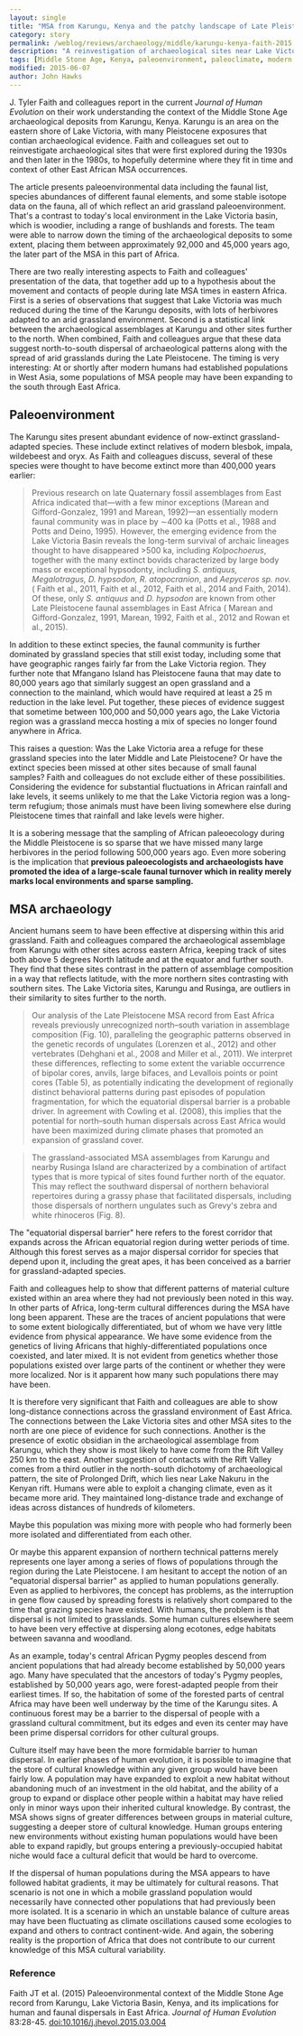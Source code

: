 ```yaml
---
layout: single
title: "MSA from Karungu, Kenya and the patchy landscape of Late Pleistocene Africa"
category: story
permalink: /weblog/reviews/archaeology/middle/karungu-kenya-faith-2015.html
description: "A reinvestigation of archaeological sites near Lake Victoria yields evidence of late survival of several species of archaic fauna, and a suggestion that grasslands may have fueled human expansion southward."
tags: [Middle Stone Age, Kenya, paleoenvironment, paleoclimate, modern human origins]
modified: 2015-06-07
author: John Hawks
---
```


J. Tyler Faith and colleagues report in the current <em>Journal of Human Evolution</em> on their work understanding the context of the Middle Stone Age archaeological deposits from Karungu, Kenya. Karungu is an area on the eastern shore of Lake Victoria, with many Pleistocene exposures that contian archaeological evidence. Faith and colleagues set out to reinvestigate archaeological sites that were first explored during the 1930s and then later in the 1980s, to hopefully determine where they fit in time and context of other East African MSA occurrences. 

The article presents paleoenvironmental data including the faunal list, species abundances of different faunal elements, and some stable isotope data on the fauna, all of which reflect an arid grassland paleoenvironment. That's a contrast to today's local environment in the Lake Victoria basin, which is woodier, including a range of bushlands and forests. The team were able to narrow down the timing of the archaeological deposits to some extent, placing them between approximately 92,000 and 45,000 years ago, the later part of the MSA in this part of Africa. 

There are two really interesting aspects to Faith and colleagues' presentation of the data, that together add up to a hypothesis about the movement and contacts of people during late MSA times in eastern Africa. First is a series of observations that suggest that Lake Victoria was much reduced during the time of the Karungu deposits, with lots of herbivores adapted to an arid grassland environment. Second is a statistical link between the archaeological assemblages at Karungu and other sites further to the north. When combined, Faith and colleagues argue that these data suggest north-to-south dispersal of archaeological patterns along with the spread of arid grasslands during the Late Pleistocene. The timing is very interesting: At or shortly after modern humans had established populations in West Asia, some populations of MSA people may have been expanding to the south through East Africa. 

## Paleoenvironment

The Karungu sites present abundant evidence of now-extinct grassland-adapted species. These include extinct relatives of modern blesbok, impala, wildebeest and oryx. As Faith and colleagues discuss, several of these species were thought to have become extinct more than 400,000 years earlier: 

<blockquote>Previous research on late Quaternary fossil assemblages from East Africa indicated that—with a few minor exceptions (Marean and Gifford-Gonzalez, 1991 and Marean, 1992)—an essentially modern faunal community was in place by ∼400 ka (Potts et al., 1988 and Potts and Deino, 1995). However, the emerging evidence from the Lake Victoria Basin reveals the long-term survival of archaic lineages thought to have disappeared >500 ka, including <em>Kolpochoerus</em>, together with the many extinct bovids characterized by large body mass or exceptional hypsodonty, including <em>S. antiquus, Megalotragus, D. hypsodon, R. atopocranion</em>, and <em>Aepyceros sp. nov.</em> ( Faith et al., 2011, Faith et al., 2012, Faith et al., 2014 and Faith, 2014). Of these, only <em>S. antiquus</em> and <em>D. hypsodon</em> are known from other Late Pleistocene faunal assemblages in East Africa ( Marean and Gifford-Gonzalez, 1991, Marean, 1992, Faith et al., 2012 and Rowan et al., 2015). </blockquote>

In addition to these extinct species, the faunal community is further dominated by grassland species that still exist today, including some that have geographic ranges fairly far from the Lake Victoria region. They further note that Mfangano Island has Pleistocene fauna that may date to 80,000 years ago that similarly suggest an open grassland and a connection to the mainland, which would have required at least a 25 m reduction in the lake level. Put together, these pieces of evidence suggest that sometime between 100,000 and 50,000 years ago, the Lake Victoria region was a grassland mecca hosting a mix of species no longer found anywhere in Africa. 

This raises a question: Was the Lake Victoria area a refuge for these grassland species into the later Middle and Late Pleistocene? Or have the extinct species been missed at other sites because of small faunal samples? Faith and colleagues do not exclude either of these possibilities. Considering the evidence for substantial fluctuations in African rainfall and lake levels, it seems unlikely to me that the Lake Victoria region was a long-term refugium; those animals must have been living somewhere else during Pleistocene times that rainfall and lake levels were higher. 

It is a sobering message that the sampling of African paleoecology during the Middle Pleistocene is so sparse that we have missed many large herbivores in the period following 500,000 years ago. Even more sobering is the implication that **previous paleoecologists and archaeologists have promoted the idea of a large-scale faunal turnover which in reality merely marks local environments and sparse sampling.** 

## MSA archaeology

Ancient humans seem to have been effective at dispersing within this arid grassland. Faith and colleagues compared the archaeological assemblage from Karungu with other sites across eastern Africa, keeping track of sites both above 5 degrees North latitude and at the equator and further south. They find that these sites contrast in the pattern of assemblage composition in a way that reflects latitude, with the more northern sites contrasting with southern sites. The Lake Victoria sites, Karungu and Rusinga, are outliers in their similarity to sites further to the north. 

<blockquote>Our analysis of the Late Pleistocene MSA record from East Africa reveals previously unrecognized north–south variation in assemblage composition (Fig. 10), paralleling the geographic patterns observed in the genetic records of ungulates (Lorenzen et al., 2012) and other vertebrates (Dehghani et al., 2008 and Miller et al., 2011). We interpret these differences, reflecting to some extent the variable occurrence of bipolar cores, anvils, large bifaces, and Levallois points or point cores (Table 5), as potentially indicating the development of regionally distinct behavioral patterns during past episodes of population fragmentation, for which the equatorial dispersal barrier is a probable driver. In agreement with Cowling et al. (2008), this implies that the potential for north–south human dispersals across East Africa would have been maximized during climate phases that promoted an expansion of grassland cover.</blockquote>

<blockquote>The grassland-associated MSA assemblages from Karungu and nearby Rusinga Island are characterized by a combination of artifact types that is more typical of sites found further north of the equator. This may reflect the southward dispersal of northern behavioral repertoires during a grassy phase that facilitated dispersals, including those dispersals of northern ungulates such as Grevy's zebra and white rhinoceros (Fig. 8).</blockquote>

The "equatorial dispersal barrier" here refers to the forest corridor that expands across the African equatorial region during wetter periods of time. Although this forest serves as a major dispersal corridor for species that depend upon it, including the great apes, it has been conceived as a barrier for grassland-adapted species. 

Faith and colleagues help to show that different patterns of material culture existed within an area where they had not previously been noted in this way. In other parts of Africa, long-term cultural differences during the MSA have long been apparent. These are the traces of ancient populations that were to some extent biologically differentiated, but of whom we have very little evidence from physical appearance. We have some evidence from the genetics of living Africans that highly-differentiated populations once coexisted, and later mixed. It is not evident from genetics whether those populations existed over large parts of the continent or whether they were more localized. Nor is it apparent how many such populations there may have been. 

It is therefore very significant that Faith and colleagues are able to show long-distance connections across the grassland environment of East Africa. The connections between the Lake Victoria sites and other MSA sites to the north are one piece of evidence for such connections. Another is the presence of  exotic obsidian in the archaeological assemblage from Karungu, which they show is most likely to have come from the Rift Valley 250 km to the east. Another suggestion of contacts with the Rift Valley comes from a third outlier in the north-south dichotomy of archaeological pattern, the site of Prolonged Drift, which lies near Lake Nakuru in the Kenyan rift. Humans were able to exploit a changing climate, even as it became more arid. They maintained long-distance trade and exchange of ideas across distances of hundreds of kilometers. 

Maybe this population was mixing more with people who had formerly been more isolated and differentiated from each other. 

Or maybe this apparent expansion of northern technical patterns merely represents one layer among a series of flows of populations through the region during the Late Pleistocene. I am hesitant to accept the notion of an "equatorial dispersal barrier" as applied to human populations generally. Even as applied to herbivores, the concept has problems, as the interruption in gene flow caused by spreading forests is relatively short compared to the time that grazing species have existed. With humans, the problem is that dispersal is not limited to grasslands. Some human cultures elsewhere seem to have been very effective at dispersing along ecotones, edge habitats between savanna and woodland. 

As an example, today's central African Pygmy peoples descend from ancient populations that had already become established by 50,000 years ago. Many have speculated that the ancestors of today's Pygmy peoples, established by 50,000 years ago, were forest-adapted people from their earliest times. If so, the habitation of some of the forested parts of central Africa may have been well underway by the time of the Karungu sites. A continuous forest may be a barrier to the dispersal of people with a grassland cultural commitment, but its edges and even its center may have been prime dispersal corridors for other cultural groups.

Culture itself may have been the more formidable barrier to human dispersal. In earlier phases of human evolution, it is possible to imagine that the store of cultural knowledge within any given group would have been fairly low. A population may have expanded to exploit a new habitat without abandoning much of an investment in the old habitat, and the ability of a group to expand or displace other people within a habitat may have relied only in minor ways upon their inherited cultural knowledge. By contrast, the MSA shows signs of greater differences between groups in material culture, suggesting a deeper store of cultural knowledge. Human groups entering new environments without existing human populations would have been able to expand rapidly, but groups entering a previously-occupied habitat niche would face a cultural deficit that would be hard to overcome. 

If the dispersal of human populations during the MSA appears to have followed habitat gradients, it may be ultimately for cultural reasons. That scenario is not one in which a mobile grassland population would necessarily have connected other populations that had previously been more isolated. It is a scenario in which an unstable balance of culture areas may have been fluctuating as climate oscillations caused some ecologies to expand and others to contract continent-wide. And again, the sobering reality is the proportion of Africa that does not contribute to our current knowledge of this MSA cultural variability. 










### Reference

<p class="cite">Faith JT et al. (2015) Paleoenvironmental context of the Middle Stone Age record from Karungu, Lake Victoria Basin, Kenya, and its implications for human and faunal dispersals in East Africa. <em>Journal of Human Evolution</em> 83:28-45. <a href="http://dx.doi.org/10.1016/j.jhevol.2015.03.004">doi:10.1016/j.jhevol.2015.03.004</a></p>

